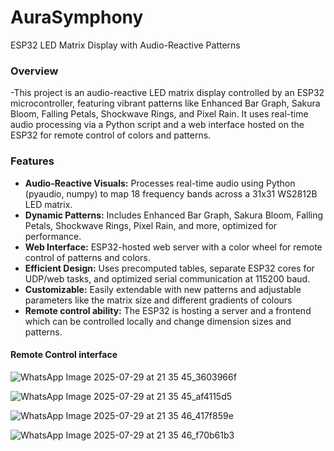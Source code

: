 # AuraSymphony
ESP32 LED Matrix Display with Audio-Reactive Patterns

### Overview

-This project is an audio-reactive LED matrix display controlled by an ESP32 microcontroller, featuring vibrant patterns like Enhanced Bar Graph, Sakura Bloom, Falling Petals, Shockwave Rings, and Pixel Rain. It uses real-time audio processing via a Python script and a web interface hosted on the ESP32 for remote control of colors and patterns.


### Features

- **Audio-Reactive Visuals:** Processes real-time audio using Python (pyaudio, numpy) to map 18 frequency bands across a 31x31 WS2812B LED matrix.
- **Dynamic Patterns:** Includes Enhanced Bar Graph, Sakura Bloom, Falling Petals, Shockwave Rings, Pixel Rain, and more, optimized for performance.
- **Web Interface:** ESP32-hosted web server with a color wheel for remote control of patterns and colors.
- **Efficient Design:** Uses precomputed tables, separate ESP32 cores for UDP/web tasks, and optimized serial communication at 115200 baud.
- **Customizable:** Easily extendable with new patterns and adjustable parameters like the matrix size and different gradients of colours
- **Remote control ability:** The ESP32 is hosting a server and a frontend which can be controlled locally and change dimension sizes and patterns.

#### Remote Control interface

![WhatsApp Image 2025-07-29 at 21 35 45_3603966f](https://github.com/user-attachments/assets/56850e13-5d5c-4c3e-bbb2-d58df664b038)

![WhatsApp Image 2025-07-29 at 21 35 45_af4115d5](https://github.com/user-attachments/assets/740ac3ae-7104-4e5c-82ef-fd6f4c2d1e14)

![WhatsApp Image 2025-07-29 at 21 35 46_417f859e](https://github.com/user-attachments/assets/60d81e66-b516-4d62-b72f-0e9f89669171)

![WhatsApp Image 2025-07-29 at 21 35 46_f70b61b3](https://github.com/user-attachments/assets/3f726b33-4c38-43b7-b965-dc04c511c359)





